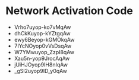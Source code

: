 # Network Activation Code
* Vrho7uyop-ko7vMqAw
* dhCkKuyop-kYZtgqAw
* ewy6Beyop-kGMOkqAw
* 7IYcNOyop0vVsDsqAw
* W7YMwuyop_ZzpI8qAw
* Xau5n-yop9JrocAqAw
* jUiHJOyop9IH8nIqAw
* _gSl2uyop9ID_y0qAw